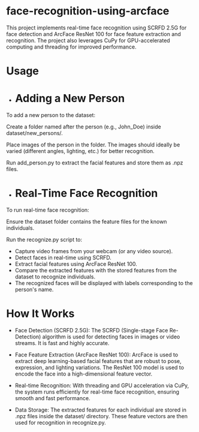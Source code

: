 # face-recognition-using-arcface
This project implements real-time face recognition using SCRFD 2.5G for face detection and ArcFace ResNet 100 for face feature extraction and recognition. The project also leverages CuPy for GPU-accelerated computing and threading for improved performance.
# Usage
- # Adding a New Person
To add a new person to the dataset:

Create a folder named after the person (e.g., John_Doe) inside dataset/new_persons/.

Place images of the person in the folder. The images should ideally be varied (different angles, lighting, etc.) for better recognition.

Run add_person.py to extract the facial features and store them as .npz files.

- # Real-Time Face Recognition
To run real-time face recognition:

Ensure the dataset folder contains the feature files for the known individuals.

Run the recognize.py script to:

- Capture video frames from your webcam (or any video source).
- Detect faces in real-time using SCRFD.
- Extract facial features using ArcFace ResNet 100.
- Compare the extracted features with the stored features from the dataset to recognize individuals.
- The recognized faces will be displayed with labels corresponding to the person's name.

# How It Works
- Face Detection (SCRFD 2.5G): The SCRFD (Single-stage Face Re-Detection) algorithm is used for detecting faces in images or video streams. It is fast and highly accurate.

- Face Feature Extraction (ArcFace ResNet 100): ArcFace is used to extract deep learning-based facial features that are robust to pose, expression, and lighting variations. The ResNet 100 model is used to encode the face into a high-dimensional feature vector.

- Real-time Recognition: With threading and GPU acceleration via CuPy, the system runs efficiently for real-time face recognition, ensuring smooth and fast performance.

- Data Storage: The extracted features for each individual are stored in .npz files inside the dataset/ directory. These feature vectors are then used for recognition in recognize.py.
